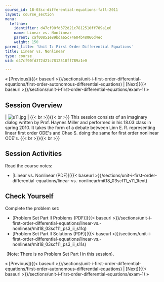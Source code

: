 ```yaml
---
course_id: 18-03sc-differential-equations-fall-2011
layout: course_section
menu:
  leftnav:
    identifier: d47cf90fd372d21c7812510ff789a1e0
    name: Linear vs. Nonlinear
    parent: caf00851e89bda65c74604b48066d4ec
    weight: 150
parent_title: 'Unit I: First Order Differential Equations'
title: Linear vs. Nonlinear
type: course
uid: d47cf90fd372d21c7812510ff789a1e0

---
```


« [Previous]({{< baseurl >}}/sections/unit-i-first-order-differential-equations/first-order-autonomous-differential-equations) | [Next]({{< baseurl >}}/sections/unit-i-first-order-differential-equations/exam-1) »

Session Overview
----------------

| ![s11.jpg](/coursemedia/18-03sc-differential-equations-fall-2011/0e5a7796bc8decf489411bdb701cf235_s11.jpg) |  {{< br >}}{{< br >}} This session consists of an imaginary dialog written by Prof. Haynes Miller and performed in his 18.03 class in spring 2010. It takes the form of a debate between Linn E. R. representing linear first order ODE's and Chao S. doing the same for first order nonlinear ODE's. {{< br >}}{{< br >}}  

Session Activities
------------------

Read the course notes:

*   [Linear vs. Nonlinear (PDF)]({{< baseurl >}}/sections/unit-i-first-order-differential-equations/linear-vs.-nonlinear/mit18_03scf11_s11_1text)

Check Yourself
--------------

Complete the problem set:

*   [Problem Set Part II Problems (PDF)]({{< baseurl >}}/sections/unit-i-first-order-differential-equations/linear-vs.-nonlinear/mit18_03scf11_ps3_ii_s11q)
*   [Problem Set Part II Solutions (PDF)]({{< baseurl >}}/sections/unit-i-first-order-differential-equations/linear-vs.-nonlinear/mit18_03scf11_ps3_ii_s11s)

 (Note: There is no Problem Set Part I in this session).

« [Previous]({{< baseurl >}}/sections/unit-i-first-order-differential-equations/first-order-autonomous-differential-equations) | [Next]({{< baseurl >}}/sections/unit-i-first-order-differential-equations/exam-1) »